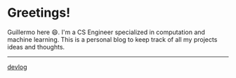 # Greetings!
Guillermo here :smile:. I'm a CS Engineer specialized in computation and machine learning. This is a personal blog to keep track of all my projects ideas and thoughts.

* * *

[devlog](RTSdevlog.md)



<!-- Global site tag (gtag.js) - Google Analytics -->
<script async src="https://www.googletagmanager.com/gtag/js?id=UA-144819850-1"></script>
<script>
  window.dataLayer = window.dataLayer || [];
  function gtag(){dataLayer.push(arguments);}
  gtag('js', new Date());

  gtag('config', 'UA-144819850-1');
</script>
